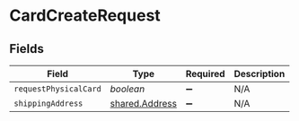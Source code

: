 # CardCreateRequest


## Fields

| Field                                            | Type                                             | Required                                         | Description                                      |
| ------------------------------------------------ | ------------------------------------------------ | ------------------------------------------------ | ------------------------------------------------ |
| `requestPhysicalCard`                            | *boolean*                                        | :heavy_minus_sign:                               | N/A                                              |
| `shippingAddress`                                | [shared.Address](../../models/shared/address.md) | :heavy_minus_sign:                               | N/A                                              |